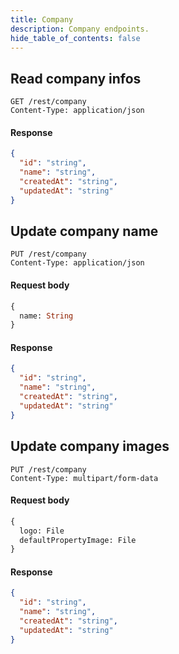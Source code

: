 ```yaml
---
title: Company
description: Company endpoints.
hide_table_of_contents: false
---
```


## Read company infos

```request
GET /rest/company
Content-Type: application/json
```

#### Response

```json
{
  "id": "string",
  "name": "string",
  "createdAt": "string",
  "updatedAt": "string"
}
```

## Update company name

```request
PUT /rest/company
Content-Type: application/json
```

#### Request body

```graphql
{
  name: String
}
```

#### Response

```json
{
  "id": "string",
  "name": "string",
  "createdAt": "string",
  "updatedAt": "string"
}
```

## Update company images

```request
PUT /rest/company
Content-Type: multipart/form-data
```

#### Request body

```graphql
{
  logo: File
  defaultPropertyImage: File
}
```

#### Response

```json
{
  "id": "string",
  "name": "string",
  "createdAt": "string",
  "updatedAt": "string"
}
```
